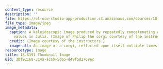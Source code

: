 ```yaml
---
content_type: resource
description: ''
file: https://ol-ocw-studio-app-production.s3.amazonaws.com/courses/18-s191-introduction-to-computational-thinking-fall-2020/3bf92168314aacab5d65d49f5d2769ec_18-S191f20-th.jpg
file_type: image/jpeg
image_metadata:
  caption: A kaleidoscopic image produced by repeatedly concatenating arrays of pixel
    values in Julia. (Image of Philip the corgi courtesy of the instructors.)
  credit: (Image courtesy of the instructors.)
  image-alt: An image of a corgi, reflected upon itself multiple times.
resourcetype: Image
title: 18.S191 Thumbnail Image
uid: 3bf92168-314a-acab-5d65-d49f5d2769ec
---
```

